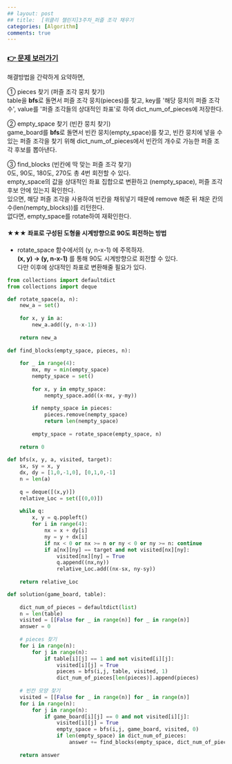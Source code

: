 ```yaml
---
## layout: post
## title:  [위클리 챌린지]3주차_퍼즐 조각 채우기
categories: [Algorithm]
comments: true
---
```


### [👉 문제 보러가기](https://programmers.co.kr/learn/courses/30/lessons/84021)  


해결방법을 간략하게 요약하면,  


① pieces 찾기 (퍼즐 조각 뭉치 찾기)  
table을 **bfs**로 돌면서 퍼즐 조각 뭉치(pieces)를 찾고, key를 '해당 뭉치의 퍼즐 조각 수', value를 '퍼즐 조각들의 상대적인 좌표'로 하여 dict_num_of_pieces에 저장한다.  


② empty_space 찾기 (빈칸 뭉치 찾기)  
game_board를 **bfs**로 돌면서 빈칸 뭉치(empty_space)를 찾고, 빈칸 뭉치에 넣을 수 있는 퍼즐 조각을 찾기 위해 dict_num_of_pieces에서 빈칸의 개수로 가능한 퍼즐 조각 후보를 뽑아낸다.  


③ find_blocks (빈칸에 딱 맞는 퍼즐 조각 찾기)  
0도, 90도, 180도, 270도 총 4번 회전할 수 있다.  
empty_space의 값을 상대적인 좌표 집합으로 변환하고 (nempty_space), 퍼즐 조각 후보 안에 있는지 확인한다.  
있으면, 해당 퍼즐 조각을 사용하여 빈칸을 채워넣기 때문에 remove 해준 뒤 채운 칸의 수(len(nempty_blocks))를 리턴한다.  
없다면, empty_space를 rotate하여 재확인한다.


#### ★★★ 좌표로 구성된 도형을 시계방향으로 90도 회전하는 방법
- rotate_space 함수에서의 (y, n-x-1) 에 주목하자.  
**(x, y) → (y, n-x-1)** 를 통해 90도 시계방향으로 회전할 수 있다.  
다만 이후에 상대적인 좌표로 변환해줄 필요가 있다.



```python
from collections import defaultdict
from collections import deque

def rotate_space(a, n):
    new_a = set()
    
    for x, y in a:
        new_a.add((y, n-x-1))
    
    return new_a
    
def find_blocks(empty_space, pieces, n):
    
    for _ in range(4):
        mx, my = min(empty_space)
        nempty_space = set()
    
        for x, y in empty_space:
            nempty_space.add((x-mx, y-my))
            
        if nempty_space in pieces:
            pieces.remove(nempty_space)
            return len(nempty_space)
        
        empty_space = rotate_space(empty_space, n)
    
    return 0
    
def bfs(x, y, a, visited, target):
    sx, sy = x, y
    dx, dy = [1,0,-1,0], [0,1,0,-1]
    n = len(a)
    
    q = deque([(x,y)])
    relative_Loc = set([(0,0)])
    
    while q:
        x, y = q.popleft()
        for i in range(4):
            nx = x + dy[i]
            ny = y + dx[i]
            if nx < 0 or nx >= n or ny < 0 or ny >= n: continue
            if a[nx][ny] == target and not visited[nx][ny]:
                visited[nx][ny] = True
                q.append((nx,ny))
                relative_Loc.add((nx-sx, ny-sy))
    
    return relative_Loc

def solution(game_board, table):
    
    dict_num_of_pieces = defaultdict(list)
    n = len(table)
    visited = [[False for _ in range(n)] for _ in range(n)]
    answer = 0
    
    # pieces 찾기
    for i in range(n):
        for j in range(n):
            if table[i][j] == 1 and not visited[i][j]:
                visited[i][j] = True
                pieces = bfs(i,j, table, visited, 1)
                dict_num_of_pieces[len(pieces)].append(pieces)
    
    # 빈칸 모양 찾기
    visited = [[False for _ in range(n)] for _ in range(n)]
    for i in range(n):
        for j in range(n):
            if game_board[i][j] == 0 and not visited[i][j]:
                visited[i][j] = True
                empty_space = bfs(i,j, game_board, visited, 0)
                if len(empty_space) in dict_num_of_pieces:
                    answer += find_blocks(empty_space, dict_num_of_pieces[len(empty_space)], n)
    
    return answer
```